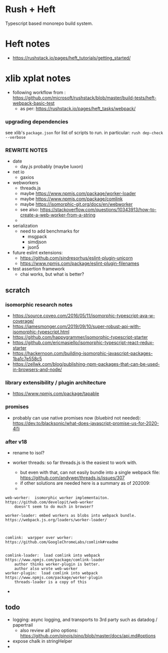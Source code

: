 # Rush + Heft

Typescript based monorepo build system.


# Heft notes

- <https://rushstack.io/pages/heft_tutorials/getting_started/>


# xlib xplat notes

- following workflow from : <https://github.com/microsoft/rushstack/blob/master/build-tests/heft-webpack-basic-test>
  - as per: <https://rushstack.io/pages/heft_tasks/webpack/>


### upgrading dependencies
see xlib's ```package.json``` for list of scripts to run.  in particular:  ```rush dep-check --verbose```

### REWRITE NOTES

- date
  - day.js probably (maybe luxon)
- net io
  - gaxios
- webworkers
  - threads.js
  - maybe <https://www.npmjs.com/package/worker-loader>
  - maybe <https://www.npmjs.com/package/comlink>
  - maybe <https://isomorphic-git.org/docs/en/webworker>
  - see also: <https://stackoverflow.com/questions/10343913/how-to-create-a-web-worker-from-a-string>
  -
- serialization
  - need to add benchmarks for
    - msgpack
    - simdjson
    - json5
- future eslint extensions:
  - <https://github.com/sindresorhus/eslint-plugin-unicorn>
  - <https://www.npmjs.com/package/eslint-plugin-filenames>
- test assertion framework
  - chai works, but what is better?

## scratch

### isomorphic research notes

- <https://source.coveo.com/2016/05/11/isomorphic-typescript-ava-w-coverage/>
- <https://jamesmonger.com/2019/09/10/super-robust-api-with-isomorphic-typescript.html>
- <https://github.com/happygrammer/isomorphic-typescript-starter>
- <https://github.com/ericmasiello/isomorphic-typescript-react-redux-starter>
- <https://hackernoon.com/building-isomorphic-javascript-packages-1ba1c7e558c5>
- <https://zellwk.com/blog/publishing-npm-packages-that-can-be-used-in-browsers-and-node/>

### library extensibility / plugin architecture

- <https://www.npmjs.com/package/tapable>

### promises

- probably can use native promises now (bluebird not needed): <https://dev.to/blacksonic/what-does-javascript-promise-us-for-2020-4l1i>

### after v18
- rename to isol?

- worker threads:  so far threads.js is the easiest to work with.
  - but even with that, can not easily bundle into a single webpack file:  https://github.com/andywer/threads.js/issues/307
  - if other solutions are needed here is a summary as of 202009:
  - 
```
web-worker:  isomorphic worker implementaiton.   https://github.com/developit/web-worker
	doesn't seem to do much in browser?
	
worker-loader: embed workers as blobs into webpack bundle.  https://webpack.js.org/loaders/worker-loader/



comlink:  warpper over worker: https://github.com/GoogleChromeLabs/comlink#readme


comlink-loader:  load comlink into webpack  https://www.npmjs.com/package/comlink-loader
	author thinks worker-plugin is better.
	author also wrote web-worker
worker-plugin:  load comlink into webpack  https://www.npmjs.com/package/worker-plugin
	threads-loader is a copy of this
```
  - 
## todo

- logging:  async logging, and transports to 3rd party such as datadog / papertrail
  - also review all pino options: https://github.com/pinojs/pino/blob/master/docs/api.md#options
- expose chalk in stringHelper
- 